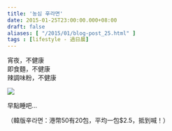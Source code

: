 ```yaml
---
title: '농심 辛라면'
date: 2015-01-25T23:00:00.000+08:00
draft: false
aliases: [ "/2015/01/blog-post_25.html" ]
tags : [lifestyle - 過日晨]
---
```


宵夜，不健康  
即食麵，不健康  
辣調味粉，不健康  

![](/images/shinramyun.jpg)

早點睡吧...  
  
（韓版辛라면：港幣50有20包，平均一包$2.5，抵到喊！）
